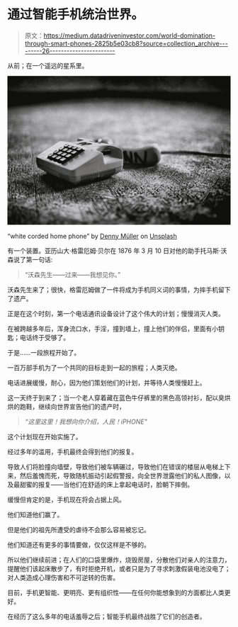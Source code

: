 # 通过智能手机统治世界。

> 原文：<https://medium.datadriveninvestor.com/world-domination-through-smart-phones-2825b5e03cb8?source=collection_archive---------26----------------------->

从前；在一个遥远的星系里。

![](img/57036a0ccde634ac485aac22fa005179.png)

“white corded home phone” by [Denny Müller](https://unsplash.com/@redaquamedia?utm_source=medium&utm_medium=referral) on [Unsplash](https://unsplash.com?utm_source=medium&utm_medium=referral)

有一个装置。亚历山大·格雷厄姆·贝尔在 1876 年 3 月 10 日对他的助手托马斯·沃森说了第一句话:

> “沃森先生——过来——我想见你。”

沃森先生来了；很快，格雷厄姆做了一件将成为手机同义词的事情，为摔手机留下了遗产。

正是在这个时刻，第一个电话通讯设备设计了这个伟大的计划；慢慢消灭人类。

在被跨越多年后，浑身流口水，手淫，撞到墙上，撞上他们的伴侣，里面有小钥匙；电话终于受够了。

于是……一段旅程开始了。

一百万部手机为了一个共同的目标走到一起的旅程；人类灭绝。

电话进展缓慢，耐心，因为他们策划他们的计划，并等待人类慢慢赶上。

这一天终于到来了；当一个老人穿着藏在蓝色牛仔裤里的黑色高领衬衫，配以臭烘烘的跑鞋，继续向世界宣告他们的遗产时，

> *“这里这里！我想向你介绍，人民！iPHONE"*

这个计划现在开始实施了。

经过多年的滥用，手机最终会得到他们的报复。

导致人们将脸撞向墙壁，导致他们被车辆碾过，导致他们在错误的楼层从电梯上下来，然后羞愧而死，导致随机振动引起假警报，向全世界泄露他们的私人图像，以及最甜蜜的报复——当他们在舒适的床上拿起电话时，脸朝下摔倒。

缓慢但肯定的是，手机现在将会占据上风。

他们知道他们赢了。

但是他们的祖先所遭受的虐待不会那么容易被忘记。

他们知道还有更多的事情要做，仅仅这样是不够的。

所以他们继续前进；在人们的口袋里爆炸，烧毁房屋，分散他们对亲人的注意力，提醒他们该起床散步了，有时拒绝开机，或者只是为了寻求刺激假装电池没电了；对人类造成心理伤害和不可逆转的伤害。

目前，手机更智能、更明亮、更有组织性——在任何你能想象到的方面都比人类更好。

在经历了这么多年的电话羞辱之后；智能手机最终战胜了它们的创造者。